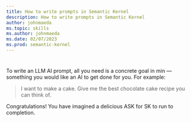 ```yaml
---
title: How to write prompts in Semantic Kernel
description: How to write prompts in Semantic Kernel
author: johnmaeda
ms.topic: skills
ms.author: johnmaeda
ms.date: 02/07/2023
ms.prod: semantic-kernel
---
```

# 

To write an LLM AI prompt, all you need is a concrete goal in min — something you would like an AI to get done for you. For example:

> I want to make a cake. Give me the best chocolate cake recipe you can think of.

Congratulations! You have imagined a delicious ASK for SK to run to completion.


